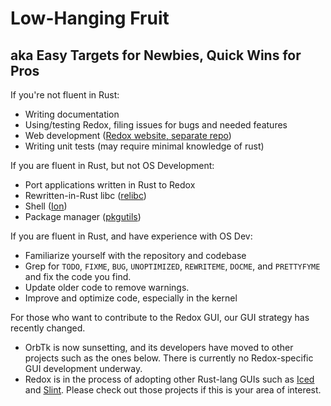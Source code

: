 # Low-Hanging Fruit

## aka Easy Targets for Newbies, Quick Wins for Pros

If you're not fluent in Rust:

 * Writing documentation
 * Using/testing Redox, filing issues for bugs and needed features
 * Web development ([Redox website, separate repo](https://gitlab.redox-os.org/redox-os/website))
 * Writing unit tests (may require minimal knowledge of rust)

If you are fluent in Rust, but not OS Development:

 * Port applications written in Rust to Redox
 * Rewritten-in-Rust libc ([relibc](https://gitlab.redox-os.org/redox-os/relibc))
 * Shell ([Ion](https://gitlab.redox-os.org/redox-os/ion))
 * Package manager ([pkgutils](https://gitlab.redox-os.org/redox-os/pkgutils))

If you are fluent in Rust, and have experience with OS Dev:

 * Familiarize yourself with the repository and codebase
 * Grep for `TODO`, `FIXME`, `BUG`, `UNOPTIMIZED`, `REWRITEME`, `DOCME`, and `PRETTYFYME` and fix the code you find.
 * Update older code to remove warnings.
 * Improve and optimize code, especially in the kernel

For those who want to contribute to the Redox GUI, our GUI strategy has recently changed.

 * OrbTk is now sunsetting, and its developers have moved to other projects such as the ones below. There is currently no Redox-specific GUI development underway.
 * Redox is in the process of adopting other Rust-lang GUIs such as [Iced](https://iced.rs) and [Slint](https://slint-ui.com/). Please check out those projects if this is your area of interest.